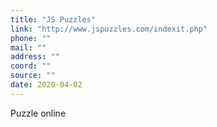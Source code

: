 ```yaml
---
title: "JS Puzzles"
link: "http://www.jspuzzles.com/indexit.php"
phone: ""
mail: ""
address: ""
coord: ""
source: ""
date: 2020-04-02
---
```


Puzzle online

